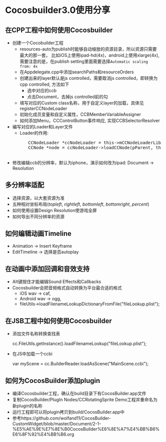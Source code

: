Cocosbuilder3.0使用分享
=======================

在CPP工程中如何使用Cocosbuilder
-------------------------------
* 创建一个Cocobuilder工程
	* resources-auto为publish时能够自动缩放的资源目录，所以资源只需要最大的那一套，
    比如iOS上使用ipad-hd(4x)，android上使用xlarge(4x),
    需要注意的是，在publish setting里面需要选择`Automatic scaling from: 4x`
    * 在Appdelegate.cpp中添加searchPaths和resourceOrders
    * 创建出来的layer默认是js controlled，需要取消js controlled，即转换为cpp controlled, 方法如下
    	* 选中对应的ccb
        * 点击Document，去掉js controlled前的勾
    * 填写对应的Custom class名称，用于自定义layer的加载，具体见registerCCNodeLoader
    * 初始化成员变量和自定义属性，CCBMemberVariableAssigner
    * 如何添加Menu，CCControlButton事件响应, 实现CCBSelectorResolver
* 编写对应的Loader和Layer文件
	* Loader的作用:
    <pre>
        CCNodeLoader *ccNodeLoader = this->mCCNodeLoaderLibrary->getCCNodeLoader(className.c_str());
        CCNode *node = ccNodeLoader->loadCCNode(pParent, this);
    </pre>
* 修改编辑ccb的分辨率，默认为iphone，演示如何改为ipad: Document -> Resolution

多分辨率适配
------------
* 选择资源，以大套资源为准
* 五种相对坐标布局(_topleft_, _rightleft_, _bottomleft_, _bottomright_, _percent_)
* 如何使用设置Design Resolution使游戏全屏
* 如何导出不同分辨率的资源

如何编辑动画Timeline
------------------------
* Animation -> Insert Keyframe
* EditTimeline -> 选择是否autoplay

在动画中添加回调和音效支持
--------------------------
* Alt键按住才能编辑Sound Effects和Callbacks
* Cocosbuilder会把音频格式自动转换为平台最合适的格式
	* iOS wav -> caf,
	* Android wav -> ogg,
    * fileUtils->loadFilenameLookupDictionaryFromFile("fileLookup.plist");



在JSB工程中如何使用Cocosbuilder
-------------------------------
* 添加文件名称转换查找表

	cc.FileUtils.getInstance().loadFilenameLookup("fileLookup.plist");

* 在JS中加载一个ccbi

	var myScene = cc.BuilderReader.loadAsScene("MainScene.ccbi");


如何为CocosBuilder添加plugin
----------------------------
* 编译Cocosbuilder工程，确认在build目录下有CocosBuilder.app文件
* 复制CocosBuilder/PlugIn Nodes/CCRotatingSprite Demo工程并重命名为新plugin的名称
* 运行工程即可以将plugin拷贝到build/CocosBuilder.app中
* 参考https://github.com/wolfand11/CocosBuilder-CustomWidget/blob/master/Document/2-1-%E5%AE%9E%E7%8E%B0CocosBuilder%E6%8E%A7%E4%BB%B6%E6%8F%92%E4%BB%B6.org
